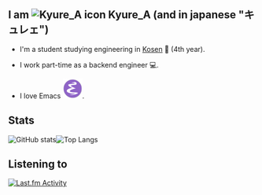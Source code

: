 ## I am <img alt="Kyure_A icon" width="26px" src="https://avatars.githubusercontent.com/u/49436968?v=4" /> Kyure_A (and in japanese "キュレェ")
  
- I'm a student studying engineering in [Kosen](https://www.kosen-k.go.jp/english/what/features/features.html) 🏫 (4th year).
- I work part-time as a backend engineer 💻.
  
- I love Emacs ![Emacs Icon](./EmacsIcon.svg).

## Stats
![GitHub stats](https://github-readme-stats.vercel.app/api?username=Kyure-A&theme=monokai&rank_icon=github&show_icons=true&layout=compact&hide=stars)![Top Langs](https://github-readme-stats.vercel.app/api/top-langs/?username=Kyure-A&layout=compact&theme=monokai&exclude_repo=nand2tetris,dotfiles,.emacs.d,competitive-codes,competitive-snippets,calculus-semi,gen-subdomain-repo,status-visualizer,meishi-procon,font,Land-of-Lisp&langs_count=8)

## Listening to
  <a href="https://last.fm/user/kyure_a" target="_blank"><img src="https://toru.kio.dev/api/v1/kyure_a?theme=monokai&border_radius=5" alt="Last.fm Activity" width="380px" /></a>
